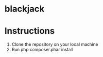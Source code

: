 blackjack
=========
Instructions
=========
1. Clone the repository on your local machine
2. Run php composer.phar install